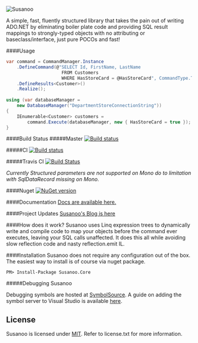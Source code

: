 ![Susanoo](https://avatars0.githubusercontent.com/u/621605?v=3&s=460)

A simple, fast, fluently structured library that takes the pain out of writing ADO.NET by eliminating boiler plate code and providing SQL result mappings to strongly-typed objects with no attributing or baseclass/interface, just pure POCOs and fast! 

####Usage
```csharp
var command = CommandManager.Instance
    .DefineCommand(@"SELECT Id, FirstName, LastName 
                     FROM Customers
                     WHERE HasStoreCard = @HasStoreCard", CommandType.Text)
    .DefineResults<Customer>()
    .Realize();
    
using (var databaseManager =
    new DatabaseManager("DepartmentStoreConnectionString"))
{
    IEnumerable<Customer> customers =
        command.Execute(databaseManager, new { HasStoreCard = true });
}
```

####Build Status
#####Master
[![Build status](https://ci.appveyor.com/api/projects/status/8v0yyni93b4hmlo8/branch/master?svg=true)](https://ci.appveyor.com/project/psibernetic/susanoo/branch/master)

#####CI
[![Build status](https://ci.appveyor.com/api/projects/status/8v0yyni93b4hmlo8?svg=true)](https://ci.appveyor.com/project/psibernetic/susanoo)

#####Travis CI
[![Build Status](https://travis-ci.org/psibernetic/Susanoo.svg?branch=master)](https://travis-ci.org/psibernetic/Susanoo)

*Currently Structured parameters are not supported on Mono do to limitation with SqlDataRecord missing on Mono.*

####Nuget
[![NuGet version](https://badge.fury.io/nu/Susanoo.Core.svg)](http://badge.fury.io/nu/Susanoo.Core)

####Documentation
[Docs are available here.](https://susanoo.torchpad.com/)

####Project Updates
[Susanoo's Blog is here](http://blog.susanoo.net)

####How does it work?
Susanoo uses Linq expression trees to dynamically write and compile code to map your objects before the command ever executes, leaving your SQL calls unaffected. It does this all while avoiding slow reflection code and nasty reflection.emit IL.

####Installation
Susanoo does not require any configuration out of the box. The easiest way to install is of course via nuget package.

```
PM> Install-Package Susanoo.Core
```

#####Debugging Susanoo

Debugging symbols are hosted at [SymbolSource](http://www.symbolsource.org/MyGet/Metadata/susanoo/Project/Susanoo.Core).
A guide on adding the symbol server to Visual Studio is available [here](http://www.symbolsource.org/Public/Wiki/Using).

## License

Susanoo is licensed under [MIT](http://www.opensource.org/licenses/mit-license.php "Read more about the MIT license form"). Refer to license.txt for more information.
